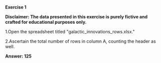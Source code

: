 **Exercise 1**

**Disclaimer: The data presented in this exercise is purely fictive and crafted for educational purposes only.**

1.Open the spreadsheet titled "galactic_innovations_rows.xlsx."

2.Ascertain the total number of rows in column A, counting the header as well.

**Answer: 125**
